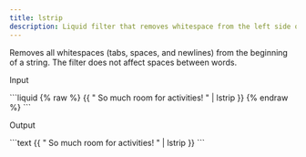 ```yaml
---
title: lstrip
description: Liquid filter that removes whitespace from the left side of a string.
---
```


Removes all whitespaces (tabs, spaces, and newlines) from the beginning of a string. The filter does not affect spaces between words.

<p class="code-label">Input</p>
```liquid
{% raw %}
{{ "          So much room for activities!          " | lstrip }}
{% endraw %}
```

<p class="code-label">Output</p>
```text
{{ "          So much room for activities!          " | lstrip }}
```
